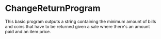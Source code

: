 # ChangeReturnProgram
This basic program outputs a string containing the minimum amount of bills and coins that have to be returned given a sale where there's an amount paid and an item price.
